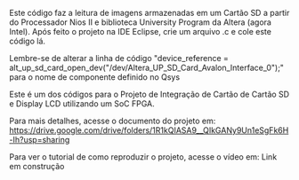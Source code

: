 Este código faz a leitura de imagens armazenadas em um Cartão SD a partir do Processador Nios II e biblioteca University Program da Altera (agora Intel). Após feito o projeto na IDE Eclipse, crie um arquivo .c e
cole este código lá.

Lembre-se de alterar a linha de código "device_reference = alt_up_sd_card_open_dev("/dev/Altera_UP_SD_Card_Avalon_Interface_0");" para o nome de componente definido no Qsys

Este é um dos códigos para o Projeto de Integração de Cartão de Cartão SD e Display LCD utilizando um SoC FPGA.

Para mais detalhes, acesse o documento do projeto em: https://drive.google.com/drive/folders/1R1kQIASA9__QIkGANy9Un1eSgFk6H-Ih?usp=sharing

Para ver o tutorial de como reproduzir o projeto, acesse o vídeo em: Link em construção
